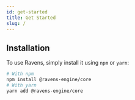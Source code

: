 ```yaml
---
id: get-started
title: Get Started
slug: /
---
```


## Installation

To use Ravens, simply install it using `npm` or `yarn`:

```bash
# With npm
npm install @ravens-engine/core
# With yarn
yarn add @ravens-engine/core
```
